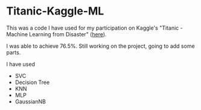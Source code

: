 # Titanic-Kaggle-ML

This was a code I have used for my participation on Kaggle's "Titanic - Machine Learning from Disaster" (<a href="https://www.kaggle.com/competitions/titanic/overview" >here</a>). 

I was able to achieve 76.5%. Still working on the project, going to add some parts.

I have used
- SVC
- Decision Tree
- KNN
- MLP
- GaussianNB
